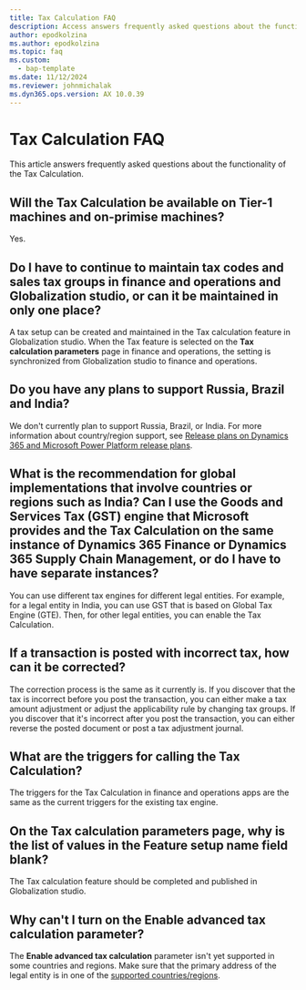 ```yaml
---
title: Tax Calculation FAQ
description: Access answers frequently asked questions about the functionality of the Tax Calculation, including questions about availability.
author: epodkolzina
ms.author: epodkolzina
ms.topic: faq
ms.custom: 
  - bap-template
ms.date: 11/12/2024
ms.reviewer: johnmichalak
ms.dyn365.ops.version: AX 10.0.39
---
```


# Tax Calculation FAQ

This article answers frequently asked questions about the functionality of the Tax Calculation.

## Will the Tax Calculation be available on Tier-1 machines and on-primise machines?

Yes.

## Do I have to continue to maintain tax codes and sales tax groups in finance and operations and Globalization studio, or can it be maintained in only one place?

A tax setup can be created and maintained in the Tax calculation feature in Globalization studio. When the Tax feature is selected on the **Tax calculation parameters** page in finance and operations, the setting is synchronized from Globalization studio to finance and operations.

## Do you have any plans to support Russia, Brazil and India?

We don't currently plan to support Russia, Brazil, or India. For more information about country/region support, see [Release plans on Dynamics 365 and Microsoft Power Platform release plans](/dynamics365/release-plans/).

## What is the recommendation for global implementations that involve countries or regions such as India? Can I use the Goods and Services Tax (GST) engine that Microsoft provides and the Tax Calculation on the same instance of Dynamics 365 Finance or Dynamics 365 Supply Chain Management, or do I have to have separate instances?

You can use different tax engines for different legal entities. For example, for a legal entity in India, you can use GST that is based on Global Tax Engine (GTE). Then, for other legal entities, you can enable the Tax Calculation.

## If a transaction is posted with incorrect tax, how can it be corrected?

The correction process is the same as it currently is. If you discover that the tax is incorrect before you post the transaction, you can either make a tax amount adjustment or adjust the applicability rule by changing tax groups. If you discover that it's incorrect after you post the transaction, you can either reverse the posted document or post a tax adjustment journal.

## What are the triggers for calling the Tax Calculation?

The triggers for the Tax Calculation in finance and operations apps are the same as the current triggers for the existing tax engine.

## On the Tax calculation parameters page, why is the list of values in the Feature setup name field blank?

The Tax calculation feature should be completed and published in Globalization studio. 

## Why can't I turn on the Enable advanced tax calculation parameter?

The **Enable advanced tax calculation** parameter isn't yet supported in some countries and regions. Make sure that the primary address of the legal entity is in one of the [supported countries/regions](global-tax-calcuation-service-overview.md#supported-countriesregions).
